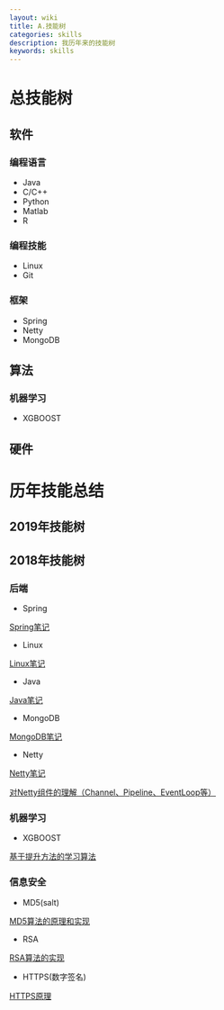 ```yaml
---
layout: wiki
title: A.技能树
categories: skills
description: 我历年来的技能树
keywords: skills
---
```


# 总技能树
## 软件
### 编程语言
* Java
* C/C++
* Python
* Matlab
* R
### 编程技能
* Linux
* Git

### 框架
* Spring
* Netty
* MongoDB

## 算法
### 机器学习
* XGBOOST

## 硬件

# 历年技能总结
## 2019年技能树

## 2018年技能树
### 后端
* Spring

[Spring笔记](http://neyzoter.cn/wiki/Spring/ 'Spring Note')

* Linux

[Linux笔记](http://neyzoter.cn/wiki/Linux/ 'Linux Note')

* Java

[Java笔记](http://neyzoter.cn/wiki/Java/ 'Java Note')

* MongoDB

[MongoDB笔记](http://neyzoter.cn/wiki/MongoDB/ 'MongoDB Note')

* Netty

[Netty笔记](http://neyzoter.cn/wiki/Netty/ 'Netty Note')

[对Netty组件的理解（Channel、Pipeline、EventLoop等）](http://neyzoter.cn/2018/09/07/Netty-EventLoopGroup-EventLoop-Channel-Channle-ChannlePipeline-et/ '对Netty组件的理解（Channel、Pipeline、EventLoop等）')

### 机器学习
* XGBOOST

[基于提升方法的学习算法](http://neyzoter.cn/2018/12/30/Boosting-Based-Learning-Algorithms/)

### 信息安全
* MD5(salt)

[MD5算法的原理和实现](http://neyzoter.cn/2019/01/25/MD5-Verify/ 'MD5算法的原理和实现')

* RSA

[RSA算法的实现](http://neyzoter.cn/2018/10/29/RSA-Security/ 'RSA算法的实现')

* HTTPS(数字签名)

[HTTPS原理](http://neyzoter.cn/2018/10/18/Https-Encryption/ 'HTTPS')

